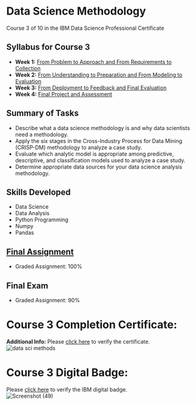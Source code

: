 # Data Science Methodology
Course 3 of 10 in the IBM Data Science Professional Certificate
## Syllabus for Course 3
- **Week 1:** [From Problem to Approach and From Requirements to Collection](https://github.com/KailaniBailey/IBM-Data-Science-Professional-Certificate/tree/main/03.%20Data%20Science%20Methodology/Week%201:%20From%20Problem%20to%20Approach%20and%20From%20Requirements%20to%20Collection)
- **Week 2:** [From Understanding to Preparation and From Modeling to Evaluation](https://github.com/KailaniBailey/IBM-Data-Science-Professional-Certificate/tree/main/03.%20Data%20Science%20Methodology/Week%202:%20From%20Understanding%20to%20Preparation%20and%20From%20Modeling%20to%20Evaluation)
- **Week 3:** [From Deployment to Feedback and Final Evaluation](https://github.com/KailaniBailey/IBM-Data-Science-Professional-Certificate/tree/main/03.%20Data%20Science%20Methodology/Week%203:%20From%20Deployment%20to%20Feedback%20and%20Final%20Evaluation)
- **Week 4:** [Final Project and Assessment](https://github.com/KailaniBailey/IBM-Data-Science-Professional-Certificate/tree/main/03.%20Data%20Science%20Methodology/Week%204:%20Final%20Project%20and%20Assessment)
## Summary of Tasks
- Describe what a data science methodology is and why data scientists need a methodology.
- Apply the six stages in the Cross-Industry Process for Data Mining (CRISP-DM) methodology to analyze a case study.
- Evaluate which analytic model is appropriate among predictive, descriptive, and classification models used to analyze a case study.
- Determine appropriate data sources for your data science analysis methodology.
## Skills Developed
- Data Science
- Data Analysis
- Python Programming
- Numpy
- Pandas
## [Final Assignment](https://github.com/KailaniBailey/IBM-Data-Science-Professional-Certificate/blob/main/03.%20Data%20Science%20Methodology/Week%204%3A%20Final%20Project%20and%20Assessment/Business%20Problem%20-%20Data%20Methodology%20(1).pdf)
- Graded Assignment: 100%
## Final Exam
- Graded Assignment: 90%
# Course 3 Completion Certificate:
**Additional Info:** Please [click here](https://www.coursera.org/account/accomplishments/verify/XAUCPC9EBKXY) to verify the certificate.<br>
![data sci methods](https://github.com/KailaniBailey/IBM-Data-Science-Professional-Certificate/assets/158431578/e9e01dbd-0460-4d06-86dd-f95464465cd0)
# Course 3 Digital Badge:
Please [click here](https://www.credly.com/badges/2cc76063-54e1-4152-a45c-06515f172f2c/public_url) to verify the IBM digital badge.<br>
![Screenshot (49)](https://github.com/KailaniBailey/IBM-Data-Science-Professional-Certificate/assets/158431578/b0468716-7483-4794-951a-14125c15dae8)

